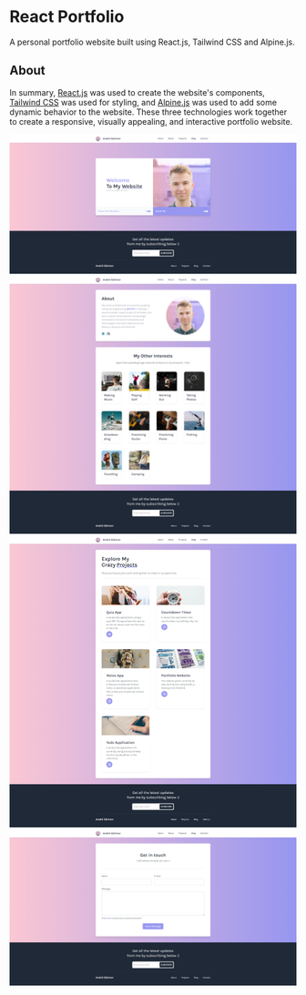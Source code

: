 # React Portfolio
A personal portfolio website built using React.js, Tailwind CSS and Alpine.js.

## About
In summary, [React.js](https://reactjs.org/) was used to create the website's components, [Tailwind CSS](https://tailwindcss.com/) was used for styling, and [Alpine.js](https://alpinejs.dev/) was used to add some dynamic behavior to the website. These three technologies work together to create a responsive, visually appealing, and interactive portfolio website.

![Screenshot](images/screenshot.png)
![Screenshot](images/screenshot2.png)
![Screenshot](images/screenshot3.png)
![Screenshot](images/screenshot4.png)